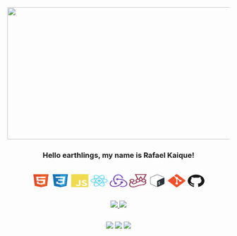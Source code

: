 <img src="https://wallpaperaccess.com/full/2122578.jpg" width="1000" height="300"/>

<h3 align="center">Hello earthlings, my name is Rafael Kaique!</h3>

<div style="display: inline_block" align="center"><br>
  <img align="center" alt="Rafael-HTML" height="30" width="40" src="https://raw.githubusercontent.com/devicons/devicon/master/icons/html5/html5-original.svg">
  <img align="center" alt="Rafael-CSS" height="30" width="40" src="https://raw.githubusercontent.com/devicons/devicon/master/icons/css3/css3-original.svg">
  <img align="center" alt="Rafael-Js" height="30" width="40" src="https://raw.githubusercontent.com/devicons/devicon/master/icons/javascript/javascript-plain.svg">
  <img align="center" alt="Rafael-React" height="30" width="40" src="https://raw.githubusercontent.com/devicons/devicon/master/icons/react/react-original.svg">
  <img align="center" alt="Rafael-Redux" height="30" width="40" src="https://github.com/devicons/devicon/blob/master/icons/redux/redux-original.svg">
  <img align="center" alt="Rafael-Jest" height="30" width="40" src="https://github.com/devicons/devicon/blob/master/icons/jest/jest-plain.svg">
  <img align="center" alt="Rafael-Bash" height="30" width="40" src="https://github.com/devicons/devicon/blob/master/icons/bash/bash-original.svg">
  <img align="center" alt="Rafael-Git" height="30" width="40" src="https://github.com/devicons/devicon/blob/master/icons/git/git-original.svg">
  <img align="center" alt="Rafael-gitHub" height="30" width="40" src="https://github.com/devicons/devicon/blob/master/icons/github/github-original.svg">
</div>

##

<div align="center">
<a href="https://github.com/seu-usuário-aqui">
<img height="150em" src="https://github-readme-stats.vercel.app/api/top-langs/?username=rafakasi&layout=compact&langs_count=7&theme=dracula"/>
<img height="150em" src="https://github-readme-stats.vercel.app/api?username=rafakasi&show_icons=true&theme=dracula&include_all_commits=true&count_private=true"/>
</div>

##

<div align="center">
  <a href="https://instagram.com/raafiilsk" target="_blank"><img src="https://img.shields.io/badge/-Instagram-%23E4405F?style=for-the-badge&logo=instagram&logoColor=white" target="_blank"></a>
  <a href = "mailto:rafaelrksilva@gmail.com"><img src="https://img.shields.io/badge/-Gmail-%23333?style=for-the-badge&logo=gmail&logoColor=white" target="_blank"></a>
  <a href="https://www.linkedin.com/in/rafael-kaique-051771180" target="_blank"><img src="https://img.shields.io/badge/-LinkedIn-%230077B5?style=for-the-badge&logo=linkedin&logoColor=white" target="_blank"></a> 
